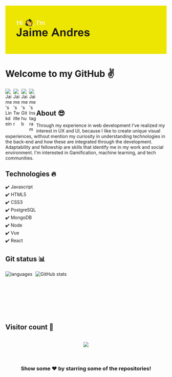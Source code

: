 ![alt text](https://github.com/jhudaz/jhudaz/blob/main/header.png?raw=true)
# Welcome to my GitHub :v:
<a href="https://linkedin.com/in/jaime-andres-velez-rojas/">
 <img align="left" alt="Jaime's Linkdein" style="margin-right:0.2em" width="22px" src="https://cdn.jsdelivr.net/npm/simple-icons@v3/icons/linkedin.svg" />
</a>
<a href="https://twitter.com/jaimeandresvel7">
 <img align="left" alt="Jaime's Twitter" style="margin-right:0.2em" width="22px"src="https://cdn.jsdelivr.net/npm/simple-icons@v3/icons/twitter.svg" />
</a>

<a href="https://github.com/jhudaz">
 <img align="left" alt="Jaime's Github" style="margin-right:0.2em" width="22px" src="https://cdn.jsdelivr.net/npm/simple-icons@v3/icons/github.svg" />
</a>
<a href="https://www.instagram.com/jandresvr92">
  <img align="left" alt="Jaime's Instagram"  width="22px" src="https://cdn.jsdelivr.net/npm/simple-icons@v3/icons/instagram.svg" />
</a>
<br/>
<br/>

## About :sunglasses:
Through my experience in web development I've realized my interest in UX and UI, because I like to create unique visual experiences, without mention my curiosity in understanding technologies in the back-end and how these are integrated through the development. Adaptability and fellowship are skills that identify me in my work and social environment.
I'm interested in Gamification, machine learning, and tech communities. 

## Technologies :fire:
:heavy_check_mark: Javascript
<br/>
:heavy_check_mark: HTML5
<br/>
:heavy_check_mark: CSS3
<br/>
:heavy_check_mark: PostgreSQL
<br/>
:heavy_check_mark: MongoDB
<br/>
:heavy_check_mark: Node
<br/>
:heavy_check_mark: Vue
<br/>
:heavy_check_mark: React
<br/>
## Git status :bar_chart:
<p><img align="left" src="https://github-readme-stats.vercel.app/api/top-langs?username=jhudaz&show_icons=true&locale=en&layout=compact&theme=vue" alt="languages" /></p>
<p>&nbsp;<img align="right" src="https://github-readme-stats.vercel.app/api?username=jhudaz&show_icons=true&locale=en&theme=vue" alt="GitHub stats" width="410" /></p>
<br/>
<br/>
<br/>
<br/>
<br/>
<br/>

## Visitor count :eyes:
<p align="center"> 
  <br/>
  <img src="https://profile-counter.glitch.me/jhudaz/count.svg" />
</p>
<br/>
<div align="center">

### Show some ❤️ by starring some of the repositories!

</div>

<!--
**jhudaz/jhudaz** is a ✨ _special_ ✨ repository because its `README.md` (this file) appears on your GitHub profile.

Here are some ideas to get you started:

- 🔭 I’m currently working on ...
- 🌱 I’m currently learning ...
- 👯 I’m looking to collaborate on ...
- 🤔 I’m looking for help with ...
- 💬 Ask me about ...
- 📫 How to reach me: ...
- 😄 Pronouns: ...
- ⚡ Fun fact: ...
-->
